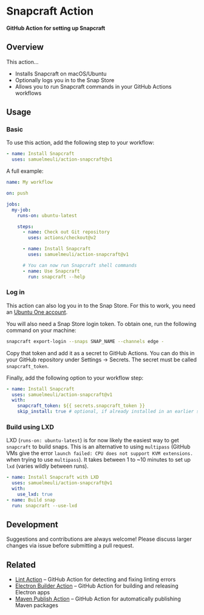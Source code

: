 # Snapcraft Action

**GitHub Action for setting up Snapcraft**

## Overview

This action…

- Installs Snapcraft on macOS/Ubuntu
- Optionally logs you in to the Snap Store
- Allows you to run Snapcraft commands in your GitHub Actions workflows

## Usage

### Basic

To use this action, add the following step to your workflow:

```yml
- name: Install Snapcraft
  uses: samuelmeuli/action-snapcraft@v1
```

A full example:

```yml
name: My workflow

on: push

jobs:
  my-job:
    runs-on: ubuntu-latest

    steps:
      - name: Check out Git repository
        uses: actions/checkout@v2

      - name: Install Snapcraft
        uses: samuelmeuli/action-snapcraft@v1

      # You can now run Snapcraft shell commands
      - name: Use Snapcraft
        run: snapcraft --help
```

### Log in

This action can also log you in to the Snap Store. For this to work, you need an [Ubuntu One account](https://snapcraft.io/account).

You will also need a Snap Store login token. To obtain one, run the following command on your machine:

```sh
snapcraft export-login --snaps SNAP_NAME --channels edge -
```

Copy that token and add it as a secret to GitHub Actions. You can do this in your GitHub repository under Settings → Secrets. The secret must be called `snapcraft_token`.

Finally, add the following option to your workflow step:

```yml
- name: Install Snapcraft
  uses: samuelmeuli/action-snapcraft@v1
  with:
    snapcraft_token: ${{ secrets.snapcraft_token }}
    skip_install: true # optional, if already installed in an earlier step
```

### Build using LXD

LXD (`runs-on: ubuntu-latest`) is for now likely the easiest way to get `snapcraft` to build snaps. This is an alternative to using `multipass` (GitHub VMs give the error `launch failed: CPU does not support KVM extensions.` when trying to use `multipass`). It takes between 1 to ~10 minutes to set up `lxd` (varies wildly between runs).

```yml
- name: Install Snapcraft with LXD
  uses: samuelmeuli/action-snapcraft@v1
  with:
    use_lxd: true
- name: Build snap
  run: snapcraft --use-lxd
```

## Development

Suggestions and contributions are always welcome! Please discuss larger changes via issue before submitting a pull request.

## Related

- [Lint Action](https://github.com/samuelmeuli/lint-action) – GitHub Action for detecting and fixing linting errors
- [Electron Builder Action](https://github.com/samuelmeuli/action-electron-builder) – GitHub Action for building and releasing Electron apps
- [Maven Publish Action](https://github.com/samuelmeuli/action-maven-publish) – GitHub Action for automatically publishing Maven packages
